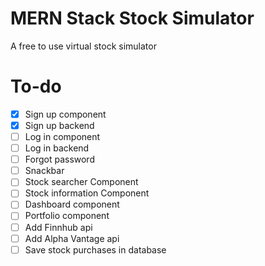 # MERN Stack Stock Simulator

A free to use virtual stock simulator

# To-do
- [x] Sign up component
- [x] Sign up backend
- [ ] Log in component
- [ ] Log in backend
- [ ] Forgot password
- [ ] Snackbar
- [ ] Stock searcher Component
- [ ] Stock information Component
- [ ] Dashboard component
- [ ] Portfolio component
- [ ] Add Finnhub api
- [ ] Add Alpha Vantage api
- [ ] Save stock purchases in database